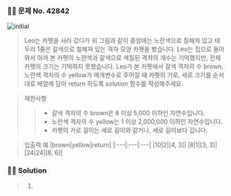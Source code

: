 ### 🧑‍💻 문제 No. 42842

![initial](https://user-images.githubusercontent.com/70942197/117437078-b3a10300-af6a-11eb-825a-7e1500d0b3b4.png)
> Leo는 카펫을 사러 갔다가 위 그림과 같이 중앙에는 노란색으로 칠해져 있고 테두리 1줄은 갈색으로 칠해져 있는 격자 모양 카펫을 봤습니다.
> Leo는 집으로 돌아와서 아까 본 카펫의 노란색과 갈색으로 색칠된 격자의 개수는 기억했지만, 전체 카펫의 크기는 기억하지 못했습니다.
> Leo가 본 카펫에서 갈색 격자의 수 brown, 노란색 격자의 수 yellow가 매개변수로 주어질 때 카펫의 가로, 세로 크기를 순서대로 배열에 담아 return 하도록 solution 함수를 작성해주세요.

> 제한사항
>> - 갈색 격자의 수 brown은 8 이상 5,000 이하인 자연수입니다.
>> - 노란색 격자의 수 yellow는 1 이상 2,000,000 이하인 자연수입니다.
>> - 카펫의 가로 길이는 세로 길이와 같거나, 세로 길이보다 깁니다.

> 입출력 예
> |brown|yellow|return|
> |:---|:---|:---|
> |10|2|[4, 3]|
> |8|1|[3, 3]|
> |24|24|[8, 6]|


### 🧑‍💻 Solution

> 1. 
